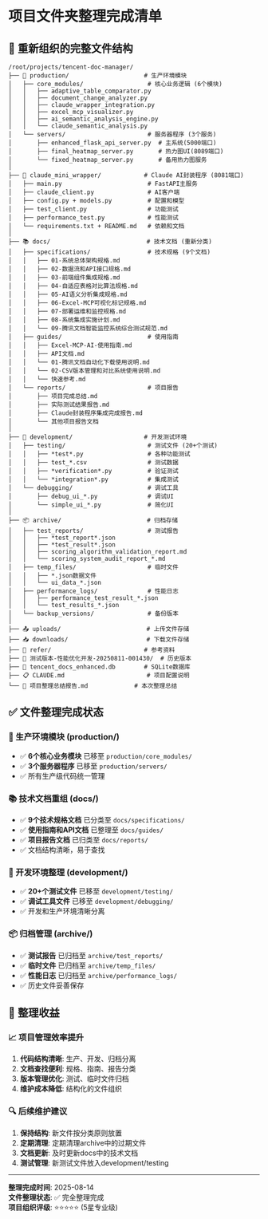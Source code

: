 # 项目文件夹整理完成清单

## 📁 重新组织的完整文件结构

```
/root/projects/tencent-doc-manager/
├── 🚀 production/                     # 生产环境模块
│   ├── core_modules/                  # 核心业务逻辑 (6个模块)
│   │   ├── adaptive_table_comparator.py
│   │   ├── document_change_analyzer.py  
│   │   ├── claude_wrapper_integration.py
│   │   ├── excel_mcp_visualizer.py
│   │   ├── ai_semantic_analysis_engine.py
│   │   └── claude_semantic_analysis.py
│   └── servers/                       # 服务器程序 (3个服务)
│       ├── enhanced_flask_api_server.py  # 主系统(5000端口)
│       ├── final_heatmap_server.py       # 热力图UI(8089端口)
│       └── fixed_heatmap_server.py       # 备用热力图服务
│
├── 🤖 claude_mini_wrapper/            # Claude AI封装程序 (8081端口)
│   ├── main.py                        # FastAPI主服务
│   ├── claude_client.py               # AI客户端
│   ├── config.py + models.py          # 配置和模型
│   ├── test_client.py                 # 功能测试
│   ├── performance_test.py            # 性能测试
│   └── requirements.txt + README.md   # 依赖和文档
│
├── 📚 docs/                           # 技术文档 (重新分类)
│   ├── specifications/                # 技术规格 (9个文档)
│   │   ├── 01-系统总体架构规格.md
│   │   ├── 02-数据流和API接口规格.md
│   │   ├── 03-前端组件集成规格.md
│   │   ├── 04-自适应表格对比算法规格.md
│   │   ├── 05-AI语义分析集成规格.md
│   │   ├── 06-Excel-MCP可视化标记规格.md
│   │   ├── 07-部署运维和监控规格.md
│   │   ├── 08-系统集成实施计划.md
│   │   └── 09-腾讯文档智能监控系统综合测试规范.md
│   ├── guides/                        # 使用指南
│   │   ├── Excel-MCP-AI-使用指南.md
│   │   ├── API文档.md
│   │   └── 01-腾讯文档自动化下载使用说明.md
│   │   └── 02-CSV版本管理和对比系统使用说明.md
│   │   └── 快速参考.md
│   └── reports/                       # 项目报告
│       ├── 项目完成总结.md
│       ├── 实际测试结果报告.md
│       ├── Claude封装程序集成完成报告.md
│       └── 其他项目报告文档
│
├── 🔧 development/                    # 开发测试环境
│   ├── testing/                       # 测试文件 (20+个测试)
│   │   ├── *test*.py                  # 各种功能测试
│   │   ├── test_*.csv                 # 测试数据
│   │   ├── *verification*.py          # 验证测试
│   │   └── *integration*.py           # 集成测试
│   └── debugging/                     # 调试工具
│       ├── debug_ui_*.py              # 调试UI
│       └── simple_ui_*.py             # 简化UI
│
├── 📦 archive/                        # 归档存储
│   ├── test_reports/                  # 测试报告
│   │   ├── *test_report*.json
│   │   ├── *test_result*.json
│   │   ├── scoring_algorithm_validation_report.md
│   │   └── scoring_system_audit_report_*.md
│   ├── temp_files/                    # 临时文件
│   │   ├── *.json数据文件
│   │   └── ui_data_*.json
│   ├── performance_logs/              # 性能日志
│   │   ├── performance_test_result_*.json
│   │   └── test_results_*.json
│   └── backup_versions/               # 备份版本
│
├── 📤 uploads/                        # 上传文件存储
├── 📥 downloads/                      # 下载文件存储  
├── 📖 refer/                          # 参考资料
├── 🔄 测试版本-性能优化开发-20250811-001430/  # 历史版本
├── 💾 tencent_docs_enhanced.db        # SQLite数据库
├── 📋 CLAUDE.md                       # 项目配置说明
└── 📝 项目整理总结报告.md             # 本次整理总结
```

## ✅ 文件整理完成状态

### 🚀 生产环境模块 (production/)
- ✅ **6个核心业务模块** 已移至 `production/core_modules/`
- ✅ **3个服务器程序** 已移至 `production/servers/`
- ✅ 所有生产级代码统一管理

### 📚 技术文档重组 (docs/)
- ✅ **9个技术规格文档** 已分类至 `docs/specifications/`
- ✅ **使用指南和API文档** 已整理至 `docs/guides/`  
- ✅ **项目报告文档** 已归类至 `docs/reports/`
- ✅ 文档结构清晰，易于查找

### 🔧 开发环境整理 (development/)
- ✅ **20+个测试文件** 已移至 `development/testing/`
- ✅ **调试工具文件** 已移至 `development/debugging/`
- ✅ 开发和生产环境清晰分离

### 📦 归档管理 (archive/)
- ✅ **测试报告** 已归档至 `archive/test_reports/`
- ✅ **临时文件** 已归档至 `archive/temp_files/`
- ✅ **性能日志** 已归档至 `archive/performance_logs/`
- ✅ 历史文件妥善保存

## 🎯 整理收益

### 📈 项目管理效率提升
1. **代码结构清晰**: 生产、开发、归档分离
2. **文档查找便利**: 规格、指南、报告分类
3. **版本管理优化**: 测试、临时文件归档
4. **维护成本降低**: 结构化的文件组织

### 🔍 后续维护建议
1. **保持结构**: 新文件按分类原则放置
2. **定期清理**: 定期清理archive中的过期文件
3. **文档更新**: 及时更新docs中的技术文档
4. **测试管理**: 新测试文件放入development/testing

---

**整理完成时间**: 2025-08-14  
**文件整理状态**: ✅ 完全整理完成  
**项目组织评级**: ⭐⭐⭐⭐⭐ (5星专业级)